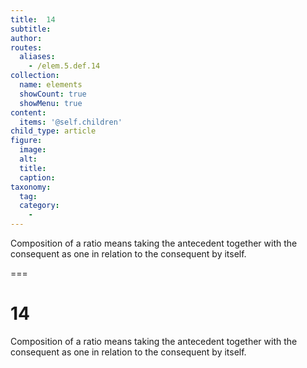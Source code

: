 ```yaml
---
title:  14
subtitle: 
author:
routes:
  aliases:
    - /elem.5.def.14
collection:
  name: elements
  showCount: true
  showMenu: true
content:
  items: '@self.children'
child_type: article
figure:
  image:
  alt:
  title:
  caption:
taxonomy:
  tag:
  category:
    - 
---
```


<p><hi rend="bold">Composition of a ratio</hi> means taking the antecedent together with the consequent as one in relation to the consequent by itself.</p>

===

<h1>14</h1><pb n="115"/>
<p><span class="bold">Composition of a ratio</span> means taking the antecedent together with the consequent as one in relation to the consequent by itself.</p>
